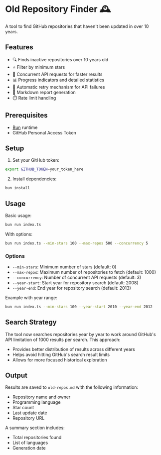 # Old Repository Finder 🕰️

A tool to find GitHub repositories that haven't been updated in over 10 years.

## Features

- 🔍 Finds inactive repositories over 10 years old
- ⭐ Filter by minimum stars
- 🚀 Concurrent API requests for faster results
- 📊 Progress indicators and detailed statistics
- 🔄 Automatic retry mechanism for API failures
- 📝 Markdown report generation
- ⏱️ Rate limit handling

## Prerequisites

- [Bun](https://bun.sh) runtime
- GitHub Personal Access Token

## Setup

1. Set your GitHub token:
```bash
export GITHUB_TOKEN=your_token_here
```

2. Install dependencies:
```bash
bun install
```

## Usage

Basic usage:
```bash
bun run index.ts
```

With options:
```bash
bun run index.ts --min-stars 100 --max-repos 500 --concurrency 5
```

### Options

- `--min-stars`: Minimum number of stars (default: 0)
- `--max-repos`: Maximum number of repositories to fetch (default: 1000)
- `--concurrency`: Number of concurrent API requests (default: 3)
- `--year-start`: Start year for repository search (default: 2008)
- `--year-end`: End year for repository search (default: 2013)

Example with year range:
```bash
bun run index.ts --min-stars 100 --year-start 2010 --year-end 2012
```

## Search Strategy

The tool now searches repositories year by year to work around GitHub's API limitation of 1000 results per search. This approach:
- Provides better distribution of results across different years
- Helps avoid hitting GitHub's search result limits
- Allows for more focused historical exploration

## Output

Results are saved to `old-repos.md` with the following information:
- Repository name and owner
- Programming language
- Star count
- Last update date
- Repository URL

A summary section includes:
- Total repositories found
- List of languages
- Generation date
